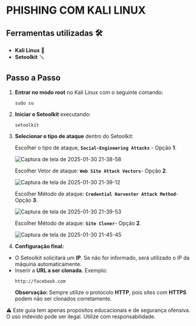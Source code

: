   # PHISHING COM KALI LINUX 

## Ferramentas utilizadas :hammer_and_wrench:
* **Kali Linux** :penguin:
* **Setoolkit** :screwdriver:

## Passo a Passo

1. **Entrar no modo root** no Kali Linux com o seguinte comando:
   
   ```
   sudo su
   ```
     
3. **Iniciar o Setoolkit** executando:
   
   ```
   setoolkit
   ```

5. **Selecionar o tipo de ataque** dentro do Setoolkit:
   
   Escolher o tipo de ataque, **```Social-Engineering Attacks```** - Opção **1**.
   
   ![Captura de tela de 2025-01-30 21-38-58](https://github.com/user-attachments/assets/528cc0d9-c002-40ee-912d-4b49fd89d3fe)

   Escolher Vetor de ataque: **```Web Site Attack Vectors```**- Opção **2**.
   
   ![Captura de tela de 2025-01-30 21-39-12](https://github.com/user-attachments/assets/beef4248-3acd-421f-a20a-8b44f4297ca1)

   Escolher Método de ataque: **```Credential Harvester Attack Method```**- Opção **3**.

   ![Captura de tela de 2025-01-30 21-39-53](https://github.com/user-attachments/assets/b119b33d-53cb-4477-8639-499f0a2b0009)

   Escolher Método de ataque: **```Site Cloner```**- Opção **2**.

   ![Captura de tela de 2025-01-30 21-45-45](https://github.com/user-attachments/assets/47b8acbf-cbeb-478b-86a0-8dfa59507932)

   
6. **Configuração final:**
* O Setoolkit solicitará um **IP**. Se não for informado, será utilizado o IP da máquina automaticamente.
* Inserir a **URL a ser clonada.** Exemplo:
  ```
  http://facebook.com
  ```
  **Observação:** Sempre utilize o protocolo **HTTP**, pois sites com **HTTPS** podem não ser clonados corretamente.









⚠ Este guia tem apenas propósitos educacionais e de segurança ofensiva. O uso indevido pode ser ilegal. Utilize com responsabilidade.


   
   
